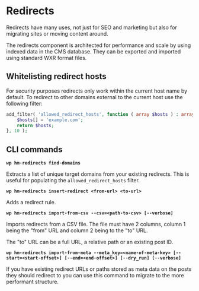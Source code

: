 # Redirects

Redirects have many uses, not just for SEO and marketing but also for migrating sites or moving content around.

The redirects component is architected for performance and scale by using indexed data in the CMS database. They can be exported and imported using standard WXR format files.

## Whitelisting redirect hosts

For security purposes redirects only work within the current host name by default. To redirect to other domains external to the current host use the following filter:

```php
add_filter( 'allowed_redirect_hosts', function ( array $hosts ) : array {
	$hosts[] = 'example.com';
	return $hosts;
}, 10 );
```

## CLI commands

**`wp hm-redirects find-domains`**

Extracts a list of unique target domains from your existing redirects. This is useful for populating the `allowed_redirect_hosts` filter.

**`wp hm-redirects insert-redirect <from-url> <to-url>`**

Adds a redirect rule.

**`wp hm-redirects import-from-csv --csv=<path-to-csv> [--verbose]`**

Imports redirects from a CSV file. The file must have 2 columns, column 1 being the "from" URL and column 2 being to the "to" URL.

The "to" URL can be a full URL, a relative path or an existing post ID.

**`wp hm-redirects import-from-meta --meta_key=<name-of-meta-key> [--start=<start-offset>] [--end=<end-offset>] [--dry_run] [--verbose]`**

If you have existing redirect URLs or paths stored as meta data on the posts they should redirect to you can use this command to migrate to the more performant structure.
